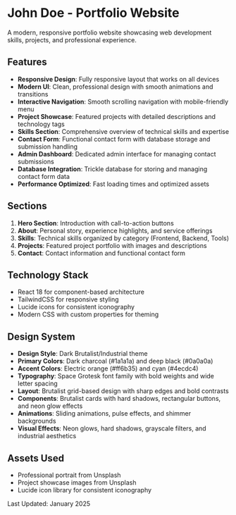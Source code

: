 # John Doe - Portfolio Website

A modern, responsive portfolio website showcasing web development skills, projects, and professional experience.

## Features

- **Responsive Design**: Fully responsive layout that works on all devices
- **Modern UI**: Clean, professional design with smooth animations and transitions
- **Interactive Navigation**: Smooth scrolling navigation with mobile-friendly menu
- **Project Showcase**: Featured projects with detailed descriptions and technology tags
- **Skills Section**: Comprehensive overview of technical skills and expertise
- **Contact Form**: Functional contact form with database storage and submission handling
- **Admin Dashboard**: Dedicated admin interface for managing contact submissions
- **Database Integration**: Trickle database for storing and managing contact form data
- **Performance Optimized**: Fast loading times and optimized assets

## Sections

1. **Hero Section**: Introduction with call-to-action buttons
2. **About**: Personal story, experience highlights, and service offerings
3. **Skills**: Technical skills organized by category (Frontend, Backend, Tools)
4. **Projects**: Featured project portfolio with images and descriptions
5. **Contact**: Contact information and functional contact form

## Technology Stack

- React 18 for component-based architecture
- TailwindCSS for responsive styling
- Lucide icons for consistent iconography
- Modern CSS with custom properties for theming

## Design System

- **Design Style**: Dark Brutalist/Industrial theme
- **Primary Colors**: Dark charcoal (#1a1a1a) and deep black (#0a0a0a)
- **Accent Colors**: Electric orange (#ff6b35) and cyan (#4ecdc4)
- **Typography**: Space Grotesk font family with bold weights and wide letter spacing
- **Layout**: Brutalist grid-based design with sharp edges and bold contrasts
- **Components**: Brutalist cards with hard shadows, rectangular buttons, and neon glow effects
- **Animations**: Sliding animations, pulse effects, and shimmer backgrounds
- **Visual Effects**: Neon glows, hard shadows, grayscale filters, and industrial aesthetics

## Assets Used

- Professional portrait from Unsplash
- Project showcase images from Unsplash
- Lucide icon library for consistent iconography

Last Updated: January 2025